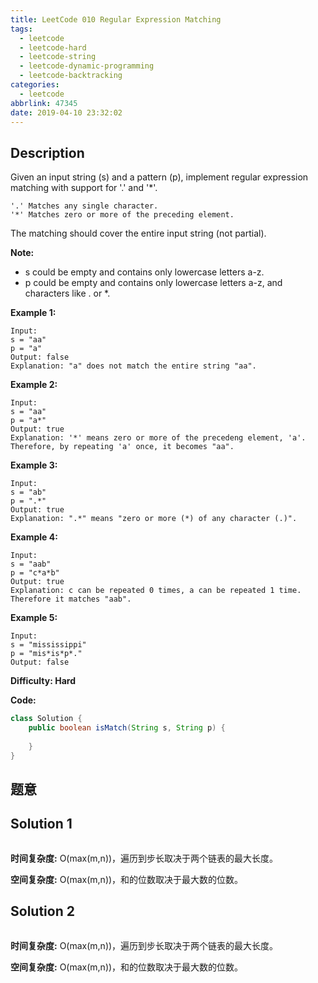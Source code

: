 ```yaml
---
title: LeetCode 010 Regular Expression Matching
tags:
  - leetcode
  - leetcode-hard
  - leetcode-string
  - leetcode-dynamic-programming
  - leetcode-backtracking
categories:
  - leetcode
abbrlink: 47345
date: 2019-04-10 23:32:02
---
```


## Description

Given an input string (s) and a pattern (p), implement regular expression matching with support for '.' and '*'.

```
'.' Matches any single character.
'*' Matches zero or more of the preceding element.
```

The matching should cover the entire input string (not partial).

**Note:**

* s could be empty and contains only lowercase letters a-z.
* p could be empty and contains only lowercase letters a-z, and characters like . or *.

**Example 1:**

```
Input:
s = "aa"
p = "a"
Output: false
Explanation: "a" does not match the entire string "aa".
```

**Example 2:**

```
Input:
s = "aa"
p = "a*"
Output: true
Explanation: '*' means zero or more of the precedeng element, 'a'. Therefore, by repeating 'a' once, it becomes "aa".
```

**Example 3:**

```
Input:
s = "ab"
p = ".*"
Output: true
Explanation: ".*" means "zero or more (*) of any character (.)".
```

**Example 4:**

```
Input:
s = "aab"
p = "c*a*b"
Output: true
Explanation: c can be repeated 0 times, a can be repeated 1 time. Therefore it matches "aab".
```

**Example 5:**

```
Input:
s = "mississippi"
p = "mis*is*p*."
Output: false
```

**Difficulty: Hard**

**Code:**

```java
class Solution {
    public boolean isMatch(String s, String p) {
        
    }
}
```

<!-- more -->

## 题意



## Solution 1



```java

```

**时间复杂度:** O(max(m,n))，遍历到步长取决于两个链表的最大长度。

**空间复杂度:** O(max(m,n))，和的位数取决于最大数的位数。

## Solution 2



```java

```

**时间复杂度:** O(max(m,n))，遍历到步长取决于两个链表的最大长度。

**空间复杂度:** O(max(m,n))，和的位数取决于最大数的位数。

